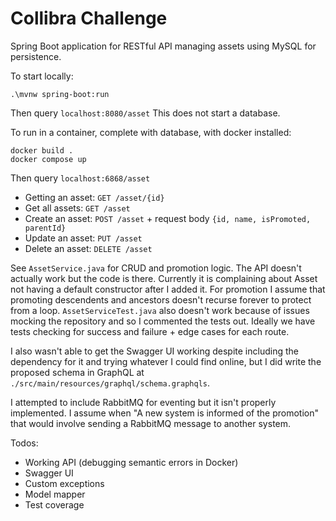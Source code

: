 # Collibra Challenge #

Spring Boot application for RESTful API managing assets using MySQL for persistence.

To start locally:
```
.\mvnw spring-boot:run
```
Then query `localhost:8080/asset` This does not start a database.

To run in a container, complete with database, with docker installed:
```
docker build .
docker compose up
```
Then query `localhost:6868/asset`

- Getting an asset: `GET /asset/{id}`
- Get all assets: `GET /asset`
- Create an asset: `POST /asset` + request body `{id, name, isPromoted, parentId}`
- Update an asset: `PUT /asset`
- Delete an asset: `DELETE /asset`

See `AssetService.java` for CRUD and promotion logic. The API doesn't actually work but the code is there. Currently it is complaining about Asset not having a default constructor after I added it. For promotion I assume that promoting descendents and ancestors doesn't recurse forever to protect from a loop. `AssetServiceTest.java` also doesn't work because of issues mocking the repository and so I commented the tests out. Ideally we have tests checking for success and failure + edge cases for each route.

I also wasn't able to get the Swagger UI working despite including the dependency for it and trying whatever I could find online, but I did write the proposed schema in GraphQL at `./src/main/resources/graphql/schema.graphqls`.

I attempted to include RabbitMQ for eventing but it isn't properly implemented. I assume when "A new system is informed of the promotion" that would involve sending a RabbitMQ message to another system.

Todos:

- Working API (debugging semantic errors in Docker)
- Swagger UI
- Custom exceptions
- Model mapper
- Test coverage
